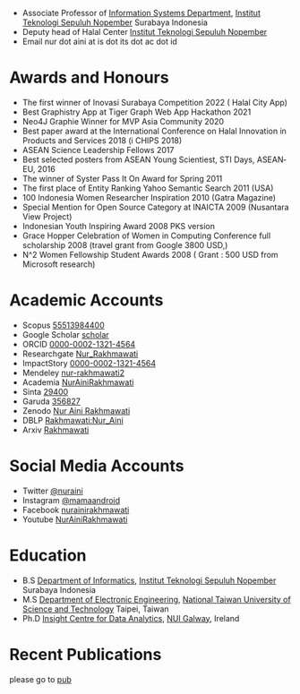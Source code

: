  - Associate Professor of [Information Systems Department](https://www.its.ac.id/si/), [Institut Teknologi Sepuluh Nopember](https://www.its.ac.id/) Surabaya Indonesia
 - Deputy head of Halal Center  [Institut Teknologi Sepuluh Nopember](https://www.its.ac.id/)
 - Email nur dot aini at is dot its dot ac dot id

# Awards and Honours
- The first winner of Inovasi Surabaya Competition 2022 ( Halal City App) 
- Best Graphistry App  at Tiger Graph Web App Hackathon 2021
- Neo4J Graphie Winner for MVP Asia Community 2020
- Best paper award at the International Conference on Halal Innovation in Products and Services 2018 (i CHIPS 2018)
- ASEAN Science Leadership Fellows 2017
- Best selected posters from ASEAN Young Scientiest, STI Days, ASEAN­EU, 2016
- The winner of Syster Pass It On Award for Spring 2011
- The first place of Entity Ranking Yahoo Semantic Search 2011 (USA)
- 100 Indonesia Women Researcher Inspiration 2010 (Gatra Magazine)
- Special Mention for Open Source Category at INAICTA 2009 (Nusantara View Project)
- Indonesian Youth Inspiring Award 2008 PKS version
- Grace Hopper Celebration of Women in Computing Conference full scholarship 2008 (travel grant
from Google 3800 USD,)
- N^2 Women Fellowship Student Awards 2008 ( Grant : 500 USD from Microsoft research)

 
# Academic Accounts
 - Scopus [55513984400](https://www.scopus.com/authid/detail.uri?authorId=55513984400)
 - Google Scholar [scholar](https://scholar.google.com/citations?user=Nbqq79EAAAAJ&hl=id)
 - ORCID [0000-0002-1321-4564](https://orcid.org/0000-0002-1321-4564)
 - Researchgate [Nur_Rakhmawati](https://www.researchgate.net/profile/Nur_Rakhmawati2)
 - ImpactStory [0000-0002-1321-4564](https://profiles.impactstory.org/u/0000-0002-1321-4564)
 - Mendeley [nur-rakhmawati2](https://www.mendeley.com/profiles/nur-rakhmawati2/)
 - Academia [NurAiniRakhmawati](https://its.academia.edu/NurAiniRakhmawati)
 - Sinta [29400](http://sinta.ristekbrin.go.id/authors/detail?id=29400&view=overview)
 - Garuda [356827](http://garuda.ristekbrin.go.id/author/view/356827)
 - Zenodo [Nur Aini Rakhmawati](https://zenodo.org/search?page=1&size=20&q=nur%20aini%20rakhmawati)
 - DBLP [Rakhmawati:Nur_Aini](https://dblp.uni-trier.de/pers/hd/r/Rakhmawati:Nur_Aini?q=Nur%20Aini%20Rakhmawati)
 - Arxiv [Rakhmawati](https://arxiv.org/search/cs?searchtype=author&query=Rakhmawati%2C+N+A)
 
# Social Media Accounts
 
 - Twitter [@nuraini](https://twitter.com/nuraini)
 - Instagram [@mamaandroid](https://www.instagram.com/mamaandroid/)
 - Facebook [nurainirakhmawati](https://facebook.com/nurainirakhmawati)
 - Youtube [NurAiniRakhmawati](http://www.youtube.com/c/NurAiniRakhmawati)
 
# Education
 - B.S [Department of Informatics](https://if.its.ac.id/), [Institut Teknologi Sepuluh Nopember](https://www.its.ac.id/) Surabaya Indonesia
 - M.S [Department of Electronic Engineering](https://ece-o.ntust.edu.tw/), [National Taiwan University of Science and Technology](https://www.ntust.edu.tw/) Taipei, Taiwan
 - Ph.D [Insight Centre for Data Analytics](https://nuig.insight-centre.org/), [NUI Galway](www.nuigalway.ie/), Ireland

# Recent Publications

please go to [pub](pub)
